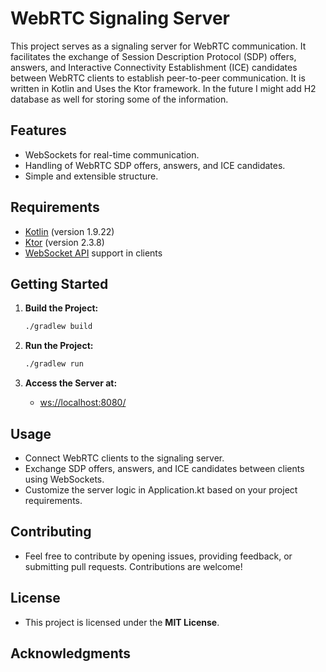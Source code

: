 # WebRTC Signaling Server

This project serves as a signaling server for WebRTC communication. It facilitates the exchange of Session Description Protocol (SDP) offers, answers, and Interactive Connectivity Establishment (ICE) candidates between WebRTC clients to establish peer-to-peer communication.
It is written in Kotlin and Uses the Ktor framework. In the future I might add H2 database as well for storing some of the information.

## Features

- WebSockets for real-time communication.
- Handling of WebRTC SDP offers, answers, and ICE candidates.
- Simple and extensible structure.

## Requirements

- [Kotlin](https://kotlinlang.org/) (version 1.9.22)
- [Ktor](https://ktor.io/) (version 2.3.8)
- [WebSocket API](https://developer.mozilla.org/en-US/docs/Web/API/WebSockets) support in clients

## Getting Started

1. **Build the Project:**

    ```bash
   ./gradlew build
    ```

2. **Run the Project:**

    ```bash
   ./gradlew run
    ```
   
3. **Access the Server at:**

    - [ws://localhost:8080/](ws://localhost:8080/)

## Usage
- Connect WebRTC clients to the signaling server.
- Exchange SDP offers, answers, and ICE candidates between clients using WebSockets.
- Customize the server logic in Application.kt based on your project requirements.

## Contributing
- Feel free to contribute by opening issues, providing feedback, or submitting pull requests. Contributions are welcome!

## License
- This project is licensed under the **MIT License**.

## Acknowledgments
